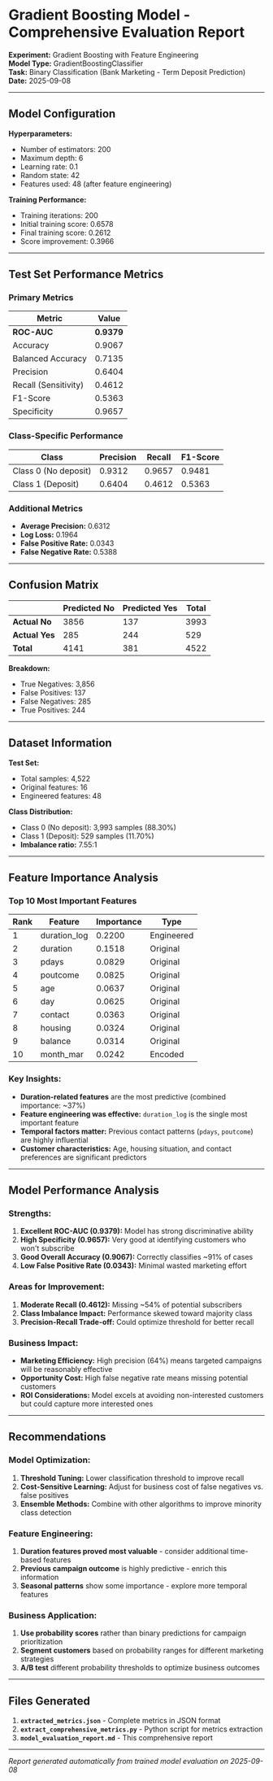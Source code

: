 # Gradient Boosting Model - Comprehensive Evaluation Report

**Experiment:** Gradient Boosting with Feature Engineering  
**Model Type:** GradientBoostingClassifier  
**Task:** Binary Classification (Bank Marketing - Term Deposit Prediction)  
**Date:** 2025-09-08

---

## Model Configuration

**Hyperparameters:**
- Number of estimators: 200
- Maximum depth: 6  
- Learning rate: 0.1
- Random state: 42
- Features used: 48 (after feature engineering)

**Training Performance:**
- Training iterations: 200
- Initial training score: 0.6578
- Final training score: 0.2612
- Score improvement: 0.3966

---

## Test Set Performance Metrics

### Primary Metrics
| Metric | Value |
|--------|-------|
| **ROC-AUC** | **0.9379** |
| Accuracy | 0.9067 |
| Balanced Accuracy | 0.7135 |
| Precision | 0.6404 |
| Recall (Sensitivity) | 0.4612 |
| F1-Score | 0.5363 |
| Specificity | 0.9657 |

### Class-Specific Performance
| Class | Precision | Recall | F1-Score |
|-------|-----------|---------|----------|
| Class 0 (No deposit) | 0.9312 | 0.9657 | 0.9481 |
| Class 1 (Deposit) | 0.6404 | 0.4612 | 0.5363 |

### Additional Metrics
- **Average Precision:** 0.6312
- **Log Loss:** 0.1964
- **False Positive Rate:** 0.0343
- **False Negative Rate:** 0.5388

---

## Confusion Matrix

|                | Predicted No | Predicted Yes | Total |
|----------------|--------------|---------------|-------|
| **Actual No**  | 3856         | 137           | 3993  |
| **Actual Yes** | 285          | 244           | 529   |
| **Total**      | 4141         | 381           | 4522  |

**Breakdown:**
- True Negatives: 3,856
- False Positives: 137  
- False Negatives: 285
- True Positives: 244

---

## Dataset Information

**Test Set:**
- Total samples: 4,522
- Original features: 16
- Engineered features: 48

**Class Distribution:**
- Class 0 (No deposit): 3,993 samples (88.30%)
- Class 1 (Deposit): 529 samples (11.70%)
- **Imbalance ratio:** 7.55:1

---

## Feature Importance Analysis

### Top 10 Most Important Features

| Rank | Feature | Importance | Type |
|------|---------|------------|------|
| 1 | duration_log | 0.2200 | Engineered |
| 2 | duration | 0.1518 | Original |
| 3 | pdays | 0.0829 | Original |
| 4 | poutcome | 0.0825 | Original |
| 5 | age | 0.0637 | Original |
| 6 | day | 0.0625 | Original |
| 7 | contact | 0.0363 | Original |
| 8 | housing | 0.0324 | Original |
| 9 | balance | 0.0314 | Original |
| 10 | month_mar | 0.0242 | Encoded |

### Key Insights:
- **Duration-related features** are the most predictive (combined importance: ~37%)
- **Feature engineering was effective:** `duration_log` is the single most important feature
- **Temporal factors matter:** Previous contact patterns (`pdays`, `poutcome`) are highly influential
- **Customer characteristics:** Age, housing situation, and contact preferences are significant predictors

---

## Model Performance Analysis

### Strengths:
1. **Excellent ROC-AUC (0.9379):** Model has strong discriminative ability
2. **High Specificity (0.9657):** Very good at identifying customers who won't subscribe
3. **Good Overall Accuracy (0.9067):** Correctly classifies ~91% of cases
4. **Low False Positive Rate (0.0343):** Minimal wasted marketing effort

### Areas for Improvement:
1. **Moderate Recall (0.4612):** Missing ~54% of potential subscribers
2. **Class Imbalance Impact:** Performance skewed toward majority class
3. **Precision-Recall Trade-off:** Could optimize threshold for better recall

### Business Impact:
- **Marketing Efficiency:** High precision (64%) means targeted campaigns will be reasonably effective
- **Opportunity Cost:** High false negative rate means missing potential customers
- **ROI Considerations:** Model excels at avoiding non-interested customers but could capture more interested ones

---

## Recommendations

### Model Optimization:
1. **Threshold Tuning:** Lower classification threshold to improve recall
2. **Cost-Sensitive Learning:** Adjust for business cost of false negatives vs. false positives
3. **Ensemble Methods:** Combine with other algorithms to improve minority class detection

### Feature Engineering:
1. **Duration features proved most valuable** - consider additional time-based features
2. **Previous campaign outcome** is highly predictive - enrich this information
3. **Seasonal patterns** show some importance - explore more temporal features

### Business Application:
1. **Use probability scores** rather than binary predictions for campaign prioritization
2. **Segment customers** based on probability ranges for different marketing strategies
3. **A/B test** different probability thresholds to optimize business outcomes

---

## Files Generated

1. **`extracted_metrics.json`** - Complete metrics in JSON format
2. **`extract_comprehensive_metrics.py`** - Python script for metrics extraction
3. **`model_evaluation_report.md`** - This comprehensive report

---

*Report generated automatically from trained model evaluation on 2025-09-08*